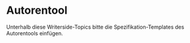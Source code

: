 # Autorentool

Unterhalb diese Writerside-Topics bitte die Spezifikation-Templates des Autorentools einfügen.
